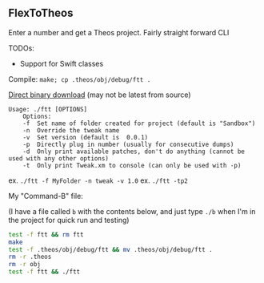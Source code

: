## FlexToTheos 

Enter a number and get a Theos project. Fairly straight forward CLI

TODOs: 
 - Support for Swift classes 

Compile: `make; cp .theos/obj/debug/ftt .`

[Direct binary download](https://ipadkid358.github.io/scripts/ftt) (may not be latest from source) 

```
Usage: ./ftt [OPTIONS]
    Options: 
	-f	Set name of folder created for project (default is "Sandbox")
	-n	Override the tweak name
	-v	Set version (default is  0.0.1)
	-p	Directly plug in number (usually for consecutive dumps)
	-d	Only print available patches, don't do anything (cannot be used with any other options)
	-t	Only print Tweak.xm to console (can only be used with -p)
```
ex. `./ftt -f MyFolder -n tweak -v 1.0`
ex. `./ftt -tp2`

My "Command-B" file: 

(I have a file called `b` with the contents below, and just type `./b` when I'm in the project for quick run and testing)

```bash
test -f ftt && rm ftt 
make
test -f .theos/obj/debug/ftt && mv .theos/obj/debug/ftt .
rm -r .theos
rm -r obj
test -f ftt && ./ftt 
```
